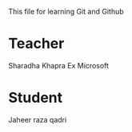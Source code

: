 This file for learning Git and Github

# Teacher
Sharadha Khapra Ex Microsoft

# Student
Jaheer raza qadri
